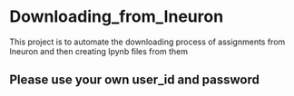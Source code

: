 # Downloading_from_Ineuron
 This project is to automate the downloading process of assignments from Ineuron and then creating Ipynb files from them
 
## Please use your own user_id and password

